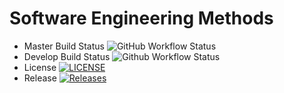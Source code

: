 # Software Engineering Methods
 
* Master Build Status ![GitHub Workflow Status](https://img.shields.io/github/actions/workflow/status/mikemmanuel/sem/main.yml?branch=master&style=flat-square)
* Develop Build Status ![Github Workflow Status](https://img.shields.io/github/actions/workflow/status/mikemmanuel/sem/main.yml?branch=develop&style=flat-square)
* License [![LICENSE](https://img.shields.io/github/license/mikemmanuel/sem.svg?style=flat-square)](https://github.com/mikemmanuel/sem/blob/master/LICENSE)
* Release [![Releases](https://img.shields.io/github/release/mikemmanuel/sem/all.svg?style=flat-square)](https://github.com/mikemmanuel/sem/releases)

